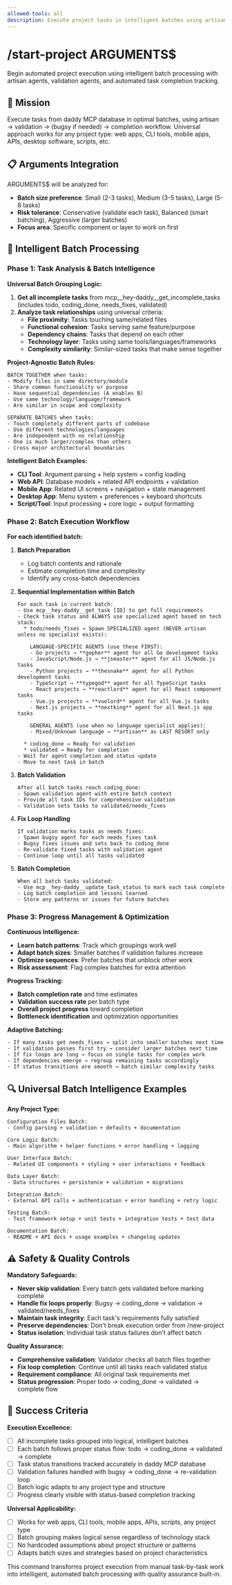 ```yaml
---
allowed-tools: all
description: Execute project tasks in intelligent batches using artisan → validation → completion workflow
---
```


# /start-project ARGUMENTS$

Begin automated project execution using intelligent batch processing with artisan agents, validation agents, and automated task completion tracking.

## 🎯 Mission

Execute tasks from daddy MCP database in optimal batches, using artisan → validation → (bugsy if needed) → completion workflow. Universal approach works for any project type: web apps, CLI tools, mobile apps, APIs, desktop software, scripts, etc.

## 📋 Arguments Integration

ARGUMENTS$ will be analyzed for:
- **Batch size preference**: Small (2-3 tasks), Medium (3-5 tasks), Large (5-8 tasks)
- **Risk tolerance**: Conservative (validate each task), Balanced (smart batching), Aggressive (larger batches)
- **Focus area**: Specific component or layer to work on first

## 🔄 Intelligent Batch Processing

### Phase 1: Task Analysis & Batch Intelligence

**Universal Batch Grouping Logic:**
1. **Get all incomplete tasks** from mcp__hey-daddy__get_incomplete_tasks (includes todo, coding_done, needs_fixes, validated)
2. **Analyze task relationships** using universal criteria:
   - **File proximity**: Tasks touching same/related files
   - **Functional cohesion**: Tasks serving same feature/purpose
   - **Dependency chains**: Tasks that depend on each other
   - **Technology layer**: Tasks using same tools/languages/frameworks
   - **Complexity similarity**: Similar-sized tasks that make sense together

**Project-Agnostic Batch Rules:**
```
BATCH TOGETHER when tasks:
- Modify files in same directory/module
- Share common functionality or purpose
- Have sequential dependencies (A enables B)
- Use same technology/language/framework
- Are similar in scope and complexity

SEPARATE BATCHES when tasks:
- Touch completely different parts of codebase
- Use different technologies/languages
- Are independent with no relationship
- One is much larger/complex than others
- Cross major architectural boundaries
```

**Intelligent Batch Examples:**
- **CLI Tool**: Argument parsing + help system + config loading
- **Web API**: Database models + related API endpoints + validation
- **Mobile App**: Related UI screens + navigation + state management
- **Desktop App**: Menu system + preferences + keyboard shortcuts
- **Script/Tool**: Input processing + core logic + output formatting

### Phase 2: Batch Execution Workflow

**For each identified batch:**

1. **Batch Preparation**
   - Log batch contents and rationale
   - Estimate completion time and complexity
   - Identify any cross-batch dependencies

2. **Sequential Implementation within Batch**
   ```
   For each task in current batch:
   - Use mcp__hey-daddy__get_task [ID] to get full requirements
   - Check task status and ALWAYS use specialized agent based on tech stack:
     * todo/needs_fixes → Spawn SPECIALIZED agent (NEVER artisan unless no specialist exists):
       
       LANGUAGE-SPECIFIC AGENTS (use these FIRST):
       - Go projects → **gopher** agent for all Go development tasks
       - JavaScript/Node.js → **jsmaster** agent for all JS/Node.js tasks  
       - Python projects → **thesnake** agent for all Python development tasks
       - TypeScript → **typegod** agent for all TypeScript tasks
       - React projects → **reactlord** agent for all React component tasks
       - Vue.js projects → **vuelord** agent for all Vue.js tasks
       - Next.js projects → **nextking** agent for all Next.js app tasks
       
       GENERAL AGENTS (use when no language specialist applies):
       - Mixed/Unknown language → **artisan** as LAST RESORT only
       
     * coding_done → Ready for validation
     * validated → Ready for completion
   - Wait for agent completion and status update
   - Move to next task in batch
   ```

3. **Batch Validation**
   ```
   After all batch tasks reach coding_done:
   - Spawn validation agent with entire batch context
   - Provide all task IDs for comprehensive validation
   - Validation sets tasks to validated/needs_fixes
   ```

4. **Fix Loop Handling**
   ```
   If validation marks tasks as needs_fixes:
   - Spawn bugsy agent for each needs_fixes task
   - Bugsy fixes issues and sets back to coding_done
   - Re-validate fixed tasks with validation agent
   - Continue loop until all tasks validated
   ```

5. **Batch Completion**
   ```
   When all batch tasks validated:
   - Use mcp__hey-daddy__update_task_status to mark each task complete
   - Log batch completion and lessons learned
   - Store any patterns or issues for future batches
   ```

### Phase 3: Progress Management & Optimization

**Continuous Intelligence:**
- **Learn batch patterns**: Track which groupings work well
- **Adapt batch sizes**: Smaller batches if validation failures increase
- **Optimize sequences**: Prefer batches that unblock other work
- **Risk assessment**: Flag complex batches for extra attention

**Progress Tracking:**
- **Batch completion rate** and time estimates
- **Validation success rate** per batch type
- **Overall project progress** toward completion
- **Bottleneck identification** and optimization opportunities

**Adaptive Batching:**
```
- If many tasks get needs_fixes → split into smaller batches next time
- If validation passes first try → consider larger batches next time  
- If fix loops are long → focus on single tasks for complex work
- If dependencies emerge → regroup remaining tasks accordingly
- If status transitions are smooth → batch similar complexity tasks
```

## 🔍 Universal Batch Intelligence Examples

**Any Project Type:**
```
Configuration Files Batch:
- Config parsing + validation + defaults + documentation

Core Logic Batch: 
- Main algorithm + helper functions + error handling + logging

User Interface Batch:
- Related UI components + styling + user interactions + feedback

Data Layer Batch:
- Data structures + persistence + validation + migrations

Integration Batch:
- External API calls + authentication + error handling + retry logic

Testing Batch:
- Test framework setup + unit tests + integration tests + test data

Documentation Batch:
- README + API docs + usage examples + changelog updates
```

## ⚠️ Safety & Quality Controls

**Mandatory Safeguards:**
- **Never skip validation**: Every batch gets validated before marking complete
- **Handle fix loops properly**: Bugsy → coding_done → validation → validated/needs_fixes
- **Maintain task integrity**: Each task's requirements fully satisfied
- **Preserve dependencies**: Don't break execution order from /new-project
- **Status isolation**: Individual task status failures don't affect batch

**Quality Assurance:**
- **Comprehensive validation**: Validator checks all batch files together
- **Fix loop completion**: Continue until all tasks reach validated status
- **Requirement compliance**: All original task requirements met
- **Status progression**: Proper todo → coding_done → validated → complete flow

## 🚀 Success Criteria

**Execution Excellence:**
- [ ] All incomplete tasks grouped into logical, intelligent batches
- [ ] Each batch follows proper status flow: todo → coding_done → validated → complete
- [ ] Task status transitions tracked accurately in daddy MCP database
- [ ] Validation failures handled with bugsy → coding_done → re-validation loop
- [ ] Batch logic adapts to any project type and structure
- [ ] Progress clearly visible with status-based completion tracking

**Universal Applicability:**
- [ ] Works for web apps, CLI tools, mobile apps, APIs, scripts, any project type
- [ ] Batch grouping makes logical sense regardless of technology stack
- [ ] No hardcoded assumptions about project structure or patterns
- [ ] Adapts batch sizes and strategies based on project characteristics

This command transforms project execution from manual task-by-task work into intelligent, automated batch processing with quality assurance built-in.